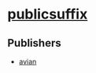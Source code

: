 # [publicsuffix](https://pypi.org/project/publicsuffix)



## Publishers
- [avian](https://pypi.org/user/avian)

